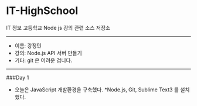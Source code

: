 # IT-HighSchool
IT 정보 고등학교 Node js 강의 관련 소스 저장소

---

* 이름: 강정민
* 강의: Node.js API 서버 만들기
* 기타: git 은 어려운 겁니다.
 
---

###Day 1
* 오늘은 JavaScript 개발환경을 구축했다.
*Node.js, Git, Sublime Text3 를 설치했다.

